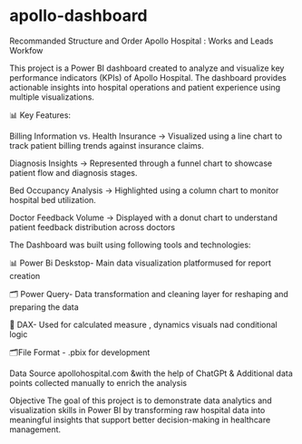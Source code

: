 # apollo-dashboard
Recommanded Structure and Order
Apollo Hospital : Works and Leads Workfow

This project is a Power BI dashboard created to analyze and visualize key performance indicators (KPIs) of Apollo Hospital. The dashboard provides actionable insights into hospital operations and patient experience using multiple visualizations.

📊 Key Features:

Billing Information vs. Health Insurance → Visualized using a line chart to track patient billing trends against insurance claims.

Diagnosis Insights → Represented through a funnel chart to showcase patient flow and diagnosis stages.

Bed Occupancy Analysis → Highlighted using a column chart to monitor hospital bed utilization.

Doctor Feedback Volume → Displayed with a donut chart to understand patient feedback distribution across doctors

The Dashboard was built using following tools and technologies:

📊 Power Bi Deskstop- Main data visualization platformused for report creation

🗂️ Power Query- Data transformation and cleaning layer for reshaping and preparing the data

🎯 DAX- Used for calculated measure , dynamics visuals nad conditional logic 

🗂️File Format - .pbix for development

Data Source
 apollohospital.com &with the help of ChatGPt & Additional data points collected manually to enrich the analysis

Objective
The goal of this project is to demonstrate data analytics and visualization skills in Power BI by transforming raw hospital data into meaningful insights that support better decision-making in healthcare management.
